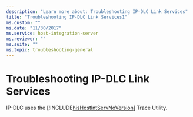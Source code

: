 ```yaml
---
description: "Learn more about: Troubleshooting IP-DLC Link Services"
title: "Troubleshooting IP-DLC Link Services1"
ms.custom: ""
ms.date: "11/30/2017"
ms.service: host-integration-server
ms.reviewer: ""
ms.suite: ""
ms.topic: troubleshooting-general
---
```

# Troubleshooting IP-DLC Link Services
IP-DLC uses the [!INCLUDE[hisHostIntServNoVersion](../includes/hishostintservnoversion-md.md)] Trace Utility.
